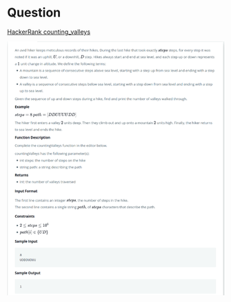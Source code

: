 # Question

[HackerRank counting_valleys](https://www.hackerrank.com/challenges/counting-valleys/problem)

![question](q.png)
